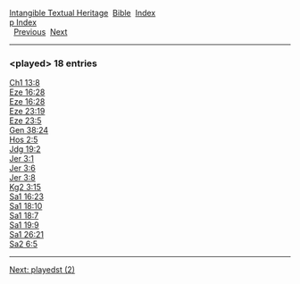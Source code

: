 [Intangible Textual Heritage](../../index)  [Bible](../index) 
[Index](index)   
[p Index](_p_)  
  [Previous](c08613)  [Next](c08615) 

------------------------------------------------------------------------

### &lt;played&gt; 18 entries

[Ch1 13:8](../kjv/ch1013.htm#008)  
[Eze 16:28](../kjv/eze016.htm#028)  
[Eze 16:28](../kjv/eze016.htm#028)  
[Eze 23:19](../kjv/eze023.htm#019)  
[Eze 23:5](../kjv/eze023.htm#005)  
[Gen 38:24](../kjv/gen038.htm#024)  
[Hos 2:5](../kjv/hos002.htm#005)  
[Jdg 19:2](../kjv/jdg019.htm#002)  
[Jer 3:1](../kjv/jer003.htm#001)  
[Jer 3:6](../kjv/jer003.htm#006)  
[Jer 3:8](../kjv/jer003.htm#008)  
[Kg2 3:15](../kjv/kg2003.htm#015)  
[Sa1 16:23](../kjv/sa1016.htm#023)  
[Sa1 18:10](../kjv/sa1018.htm#010)  
[Sa1 18:7](../kjv/sa1018.htm#007)  
[Sa1 19:9](../kjv/sa1019.htm#009)  
[Sa1 26:21](../kjv/sa1026.htm#021)  
[Sa2 6:5](../kjv/sa2006.htm#005)  

------------------------------------------------------------------------

[Next: playedst (2)](c08615)
